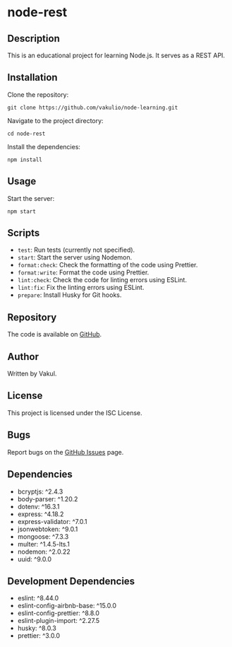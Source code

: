 # node-rest

## Description

This is an educational project for learning Node.js. It serves as a REST API.

## Installation

Clone the repository:

```
git clone https://github.com/vakulio/node-learning.git
```

Navigate to the project directory:

```
cd node-rest
```

Install the dependencies:

```
npm install
```

## Usage

Start the server:

```
npm start
```

## Scripts

- `test`: Run tests (currently not specified).
- `start`: Start the server using Nodemon.
- `format:check`: Check the formatting of the code using Prettier.
- `format:write`: Format the code using Prettier.
- `lint:check`: Check the code for linting errors using ESLint.
- `lint:fix`: Fix the linting errors using ESLint.
- `prepare`: Install Husky for Git hooks.

## Repository

The code is available on [GitHub](https://github.com/vakulio/node-learning).

## Author

Written by Vakul.

## License

This project is licensed under the ISC License.

## Bugs

Report bugs on the [GitHub Issues](https://github.com/vakulio/node-learning/issues) page.

## Dependencies

- bcryptjs: ^2.4.3
- body-parser: ^1.20.2
- dotenv: ^16.3.1
- express: ^4.18.2
- express-validator: ^7.0.1
- jsonwebtoken: ^9.0.1
- mongoose: ^7.3.3
- multer: ^1.4.5-lts.1
- nodemon: ^2.0.22
- uuid: ^9.0.0

## Development Dependencies

- eslint: ^8.44.0
- eslint-config-airbnb-base: ^15.0.0
- eslint-config-prettier: ^8.8.0
- eslint-plugin-import: ^2.27.5
- husky: ^8.0.3
- prettier: ^3.0.0
